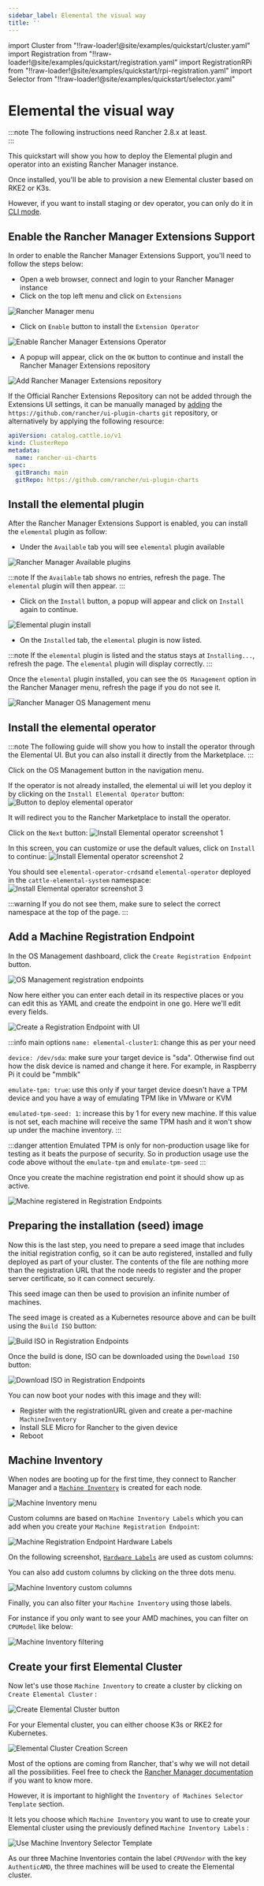 ```yaml
---
sidebar_label: Elemental the visual way
title: ''
---
```


<head>
  <link rel="canonical" href="https://elemental.docs.rancher.com/quickstart-ui"/>
</head>

import Cluster from "!!raw-loader!@site/examples/quickstart/cluster.yaml"
import Registration from "!!raw-loader!@site/examples/quickstart/registration.yaml"
import RegistrationRPi from "!!raw-loader!@site/examples/quickstart/rpi-registration.yaml"
import Selector from "!!raw-loader!@site/examples/quickstart/selector.yaml"

# Elemental the visual way

:::note
The following instructions need Rancher 2.8.x at least.  
:::

This quickstart will show you how to deploy the Elemental plugin and operator into an existing Rancher Manager instance.

Once installed, you'll be able to provision a new Elemental cluster based on RKE2 or K3s.

However, if you want to install staging or dev operator, you can only do it in [CLI mode](quickstart-cli#non-stable-installations).

## Enable the Rancher Manager Extensions Support

In order to enable the Rancher Manager Extensions Support, you'll need to follow the steps below:

* Open a web browser, connect and login to your Rancher Manager instance
* Click on the top left menu and click on `Extensions`

![Rancher Manager menu](images/quickstart-ui-menu.png)

* Click on `Enable` button to install the `Extension Operator`

![Enable Rancher Manager Extensions Operator](images/quickstart-ui-extension-enable.png)

* A popup will appear, click on the `OK` button to continue and install the Rancher Manager Extensions repository

![Add Rancher Manager Extensions repository](images/quickstart-ui-extension-repository.png)

If the Official Rancher Extensions Repository can not be added through the Extensions UI settings, it can be manually managed by [adding](https://ranchermanager.docs.rancher.com/how-to-guides/new-user-guides/helm-charts-in-rancher#manage-repositories) the `https://github.com/rancher/ui-plugin-charts` `git` repository, or alternatively by applying the following resource:  

```yaml
apiVersion: catalog.cattle.io/v1
kind: ClusterRepo
metadata:
  name: rancher-ui-charts
spec:
  gitBranch: main
  gitRepo: https://github.com/rancher/ui-plugin-charts
```

## Install the elemental plugin

After the Rancher Manager Extensions Support is enabled, you can install the `elemental` plugin as follow:

* Under the `Available` tab you will see `elemental` plugin available

![Rancher Manager Available plugins](images/quickstart-ui-extensions-available.png)

:::note
If the `Available` tab shows no entries, refresh the page. The `elemental` plugin will then appear.
:::

* Click on the `Install` button, a popup will appear and click on `Install` again to continue.

![Elemental plugin install](images/quickstart-ui-elemental-plugin-install.png)

* On the `Installed` tab, the `elemental` plugin is now listed.

:::note
If the `elemental` plugin is listed and the status stays at `Installing...`, refresh the page. The `elemental` plugin will display correctly.
:::

Once the `elemental` plugin installed, you can see the `OS Management` option in the Rancher Manager menu, refresh the page if you do not see it.

![Rancher Manager OS Management menu](images/quickstart-ui-elemental-plugin-menu.png)

## Install the elemental operator

:::note
The following guide will show you how to install the operator through the Elemental UI. But you can also install it directly from the Marketplace.
:::

Click on the OS Management button in the navigation menu.

If the operator is not already installed, the elemental ui will let you deploy it by clicking on the `Install Elemental Operator` button:
![Button to deploy elemental operator](images/quickstart-ui-extension-operator-button.png)

It will redirect you to the Rancher Marketplace to install the operator.

Click on the `Next` button:
![Install Elemental operator screenshot 1](images/quickstart-ui-extension-operator-install-1.png)

In this screen, you can customize or use the default values, click on `Install` to continue:
![Install Elemental operator screenshot 2](images/quickstart-ui-extension-operator-install-2.png)

You should see `elemental-operator-crds`and `elemental-operator` deployed in the `cattle-elemental-system` namespace:
![Install Elemental operator screenshot 3](images/quickstart-ui-extension-operator-install-3.png)

:::warning
If you do not see them, make sure to select the correct namespace at the top of the page.
:::

## Add a Machine Registration Endpoint

In the OS Management dashboard, click the `Create Registration Endpoint` button.

![OS Management registration endpoints](images/quickstart-ui-registration-endpoint-create.png)

Now here either you can enter each detail in its respective places or you can edit this as YAML and create the endpoint in one go. Here we'll edit every fields.

![Create a Registration Endpoint with UI](images/quickstart-ui-registration-endpoint-create-details.png)

:::info main options
`name: elemental-cluster1`: change this as per your need

`device: /dev/sda`: make sure your target device is "sda". Otherwise find out how the disk device is named and change it here. For example, in Raspberry Pi it could be "mmblk"

`emulate-tpm: true`: use this only if your target device doesn't have a TPM device and you have a way of emulating TPM like in VMware or KVM

`emulated-tpm-seed: 1`: increase this by 1 for every new machine. If this value is not set, each machine will receive the same TPM hash and it won't show up under the machine inventory.
:::

:::danger attention
Emulated TPM is only for non-production usage like for testing as it beats the purpose of security. So in production usage use the code above without the `emulate-tpm` and `emulate-tpm-seed`
:::

Once you create the machine registration end point it should show up as active.

![Machine registered in Registration Endpoints](images/quickstart-ui-registration-endpoint-complete.png)

## Preparing the installation (seed) image

Now this is the last step, you need to prepare a seed image that includes the initial registration config, so
it can be auto registered, installed and fully deployed as part of your cluster. The contents of the file are nothing
more than the registration URL that the node needs to register and the proper server certificate, so it can connect securely.

This seed image can then be used to provision an infinite number of machines.

The seed image is created as a Kubernetes resource above and can be built using the `Build ISO` button:

![Build ISO in Registration Endpoints](images/quickstart-ui-registration-endpoint-build-ISO.png)

Once the build is done, ISO can be downloaded using the `Download ISO` button:

![Download ISO in Registration Endpoints](images/quickstart-ui-registration-endpoint-download-ISO.png)

You can now boot your nodes with this image and they will:

- Register with the registrationURL given and create a per-machine `MachineInventory`
- Install SLE Micro for Rancher to the given device
- Reboot

## Machine Inventory

When nodes are booting up for the first time, they connect to Rancher Manager and a [`Machine Inventory`](machineinventory-reference.md) is created for each node.

![Machine Inventory menu](images/quickstart-ui-machine-inventory-menu.png)

Custom columns are based on `Machine Inventory Labels` which you can add when you create your `Machine Registration Endpoint`:

![Machine Registration Endpoint Hardware Labels](images/quickstart-ui-registration-endpoint-hardware-labels.png)

On the following screenshot, [`Hardware Labels`](hardwarelabels#hardware-labels) are used as custom columns:

You can also add custom columns by clicking on the three dots menu.

![Machine Inventory custom columns](images/quickstart-ui-machine-inventory-custom-columns.png)

Finally, you can also filter your `Machine Inventory` using those labels.

For instance if you only want to see your AMD machines, you can filter on `CPUModel` like below:

![Machine Inventory filtering](images/quickstart-ui-machine-inventory-filtering.png)

## Create your first Elemental Cluster

Now let's use those `Machine Inventory` to create a cluster by clicking on `Create Elemental Cluster` :

![Create Elemental Cluster button](images/quickstart-ui-create-cluster-button.png)

For your Elemental cluster, you can either choose K3s or RKE2 for Kubernetes.

![Elemental Cluster Creation Screen](images/quickstart-ui-create-cluster-standard-screen-.png)

Most of the options are coming from Rancher, that's why we will not detail all the possibilities.
Feel free to check the [Rancher Manager documentation](https://ranchermanager.docs.rancher.com/pages-for-subheaders/rancher-server-configuration) if you want to know more.

However, it is important to highlight the `Inventory of Machines Selector Template` section.

It lets you choose which `Machine Inventory` you want to use to create your Elemental cluster using the previously defined `Machine Inventory Labels` :

![Use Machine Inventory Selector Template](images/quickstart-ui-create-cluster-machine-selector-template.png)

As our three Machine Inventories contain the label `CPUVendor` with the key `AuthenticAMD`, the three machines will be used to create the Elemental cluster.
